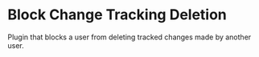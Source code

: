 Block Change Tracking Deletion
===============================

Plugin that blocks a user from deleting tracked changes made by another user.
